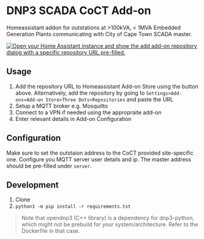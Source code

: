 # DNP3 SCADA CoCT Add-on
Homeassistant addon for outstations at >100kVA, < 1MVA Embedded Generation Plants communicating with City of Cape Town SCADA master.

[![Open your Home Assistant instance and show the add add-on repository dialog with a specific repository URL pre-filled.](https://my.home-assistant.io/badges/supervisor_add_addon_repository.svg)](https://my.home-assistant.io/redirect/supervisor_add_addon_repository/?repository_url=https://github.com/Voyanti/dnp3-scadat-test)

## Usage 
1. Add the repository URL to Homeassistant Add-on Store using the button above. Alternatively, add the repository by going to `Settings>Add-ons>Add-on Store>Three Dots>Repositories` and paste the URL
2. Setup a MQTT broker e.g. Mosquitto
3. Connect to a VPN if needed using the appropraite add-on
4. Enter relevant details in Add-on Configuration

## Configuration
Make sure to set the outstaion address to the CoCT provided site-specific one. Configure you MQTT server user details and ip. The master address should be pre-filled under `server`.

## Development
1. Clone
2. `python3 -m pip install -r requirements.txt`

> Note that opendnp3 (C++ library) is a dependency for dnp3-python, which might not be prebuild for your system/architecture. Refer to the Dockerfile in that case.